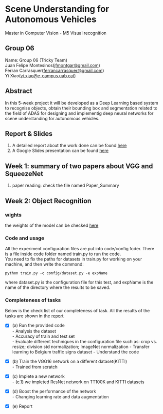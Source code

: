 # Scene Understanding for Autonomous Vehicles
Master in Computer Vision - M5 Visual recognition

## Group 06
Name: Group 06 (Tricky Team)  
Juan Felipe Montesinos(jfmontgar@gmail.com)  
Ferran Carrasquer(ferrancarrasquer@gmail.com)  
Yi Xiao(yi.xiao@e-campus.uab.cat)  

## Abstract   
In this 5-week project it will be developed as a Deep Learning based system to recognise objects, obtain their bounding box and segmentation related to the field of ADAS for designing and implementig deep neural networks for scene understanding for autonomous vehicles.

## Report & Slides
1. A detailed report about the work done can be found [here](https://www.overleaf.com/read/bcqybcqytyvj)
2. A Google Slides presentation can be found [here](https://docs.google.com/presentation/d/1o2RH6WHfbfyuQad9ZDE3kQ5-N749o_uBFhq0lSWSTsE/edit?usp=sharing)

## Week 1: summary of two papers about VGG and SqueezeNet
1. paper reading: check the file named Paper_Summary
   
   
## Week 2: Object Recognition
### wights  
the weights of the model can be checked [here](https://drive.google.com/drive/folders/1xRXmhrm1Ng86Y3ANa_N83xyltfwZU_IP?usp=sharing)  

### Code and usage  
All the experiment configuration files are put into code/config foder. There is a file inside code folder named train.py  to run the code.  
You need to fix the paths for datasets in train.py for working on your machine, and then write the commond:
```
python train.py -c config/dataset.py -e expName
```
where dataset.py is the configuration file for this test, and expName is the name of the directory where the results to be saved.

### Completeness of tasks
Below is the check list of our completeness of task. All the results of the tasks are shown in the [report](https://www.overleaf.com/read/bcqybcqytyvj)  
- [x] (a) Run the provided code  
          - Analysis the dataset  
          - Accuracy of train and test set  
          - Evaluate different techniques in the configuration file such as: crop vs. resize; division std normalization; ImageNet normalization
          - Transfer learning to Belgium traffic signs dataset 
          - Understand the code  
- [x] (b) Train the VGG16 network on a different dataset(KITTI)  
          - Trained from scratch 
- [x] (c) Implete a new network     
          - (c.1) we impleted ResNet network on TT100K and KITTI datasets 
- [x] (d) Boost the performance of the network  
          - Changing learning rate and data augmentation
- [x] (e) Report

